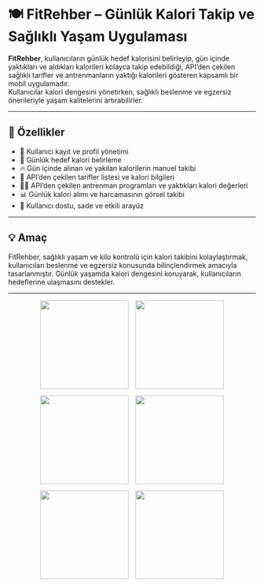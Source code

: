 # 🍽️ FitRehber – Günlük Kalori Takip ve Sağlıklı Yaşam Uygulaması

**FitRehber**, kullanıcıların günlük hedef kalorisini belirleyip, gün içinde yaktıkları ve aldıkları kalorileri kolayca takip edebildiği, API’den çekilen sağlıklı tarifler ve antrenmanların yaktığı kalorileri gösteren kapsamlı bir mobil uygulamadır.  
Kullanıcılar kalori dengesini yönetirken, sağlıklı beslenme ve egzersiz önerileriyle yaşam kalitelerini artırabilirler.

---

## 🚀 Özellikler

- 👤 Kullanıcı kayıt ve profil yönetimi  
- 🎯 Günlük hedef kalori belirleme  
- 🔥 Gün içinde alınan ve yakılan kalorilerin manuel takibi  
- 🥗 API’den çekilen tarifler listesi ve kalori bilgileri  
- 🏋️‍♂️ API’den çekilen antrenman programları ve yaktıkları kalori değerleri  
- 📊 Günlük kalori alımı ve harcamasının görsel takibi  
- 📱 Kullanıcı dostu, sade ve etkili arayüz  

---

## 💡 Amaç

FitRehber, sağlıklı yaşam ve kilo kontrolü için kalori takibini kolaylaştırmak, kullanıcıları beslenme ve egzersiz konusunda bilinçlendirmek amacıyla tasarlanmıştır. Günlük yaşamda kalori dengesini koruyarak, kullanıcıların hedeflerine ulaşmasını destekler.

---
<div align="center">
  <img src="https://github.com/user-attachments/assets/d2e89136-163b-4417-a1e4-26801160e819" width="180" style="margin-right:10px;" />
  <img src="https://github.com/user-attachments/assets/324e2758-d202-4ab3-a386-afccf40cd274" width="180" />
</div>

<div align="center" style="margin-top:10px;">
  <img src="https://github.com/user-attachments/assets/27c50bca-21e3-47a7-b4f1-2dd6d0b68936" width="180" style="margin-right:10px;" />
  <img src="https://github.com/user-attachments/assets/86b0f7b6-c4db-4f2a-aa35-5cf636abacdd" width="180" />
</div>

<div align="center" style="margin-top:10px;">
  <img src="https://github.com/user-attachments/assets/7268bb6c-f10b-4fc0-8ff9-b6e00891342a" width="180" style="margin-right:10px;" />
  <img src="https://github.com/user-attachments/assets/55b9b2a0-7e1a-4083-8a6e-0f4350748acb" width="180" />
</div>



